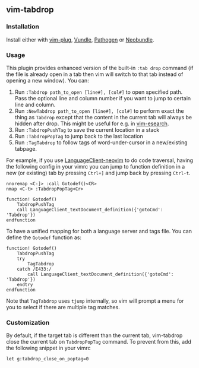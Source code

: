 ## vim-tabdrop

### Installation
Install either with [vim-plug](https://github.com/junegunn/vim-plug), [Vundle](https://github.com/gmarik/vundle), [Pathogen](https://github.com/tpope/vim-pathogen) or [Neobundle](https://github.com/Shougo/neobundle.vim).

### Usage
This plugin provides enhanced version of the built-in `:tab drop` command (if the file is already open in a tab then vim will switch to that tab instead of opening a new window). You can:
1. Run `:Tabdrop path_to_open [line#], [col#]` to open specified path. Pass the optional line and column number if you want to jump to certain line and column.
2. Run `:NewTabdrop path_to_open [line#], [col#]` to perform exact the thing as `Tabdrop` except that the content in the current tab will always be hidden after drop. This might be useful for e.g. in [vim-esearch](https://github.com/eugen0329/vim-esearch).
3. Run `:TabdropPushTag` to save the current location in a stack
4. Run `:TabdropPopTag` to jump back to the last location
5. Run `:TagTabdrop` to follow tags of word-under-cursor in a new/existing tabpage.

For example, if you use [LanguageClient-neovim](https://github.com/autozimu/LanguageClient-neovim) to do code traversal, having the following config in your vimrc you can jump to function definition in a new (or existing) tab by pressing `Ctrl+]` and jump back by pressing `Ctrl-t`.

```vim
nnoremap <C-]> :call Gotodef()<CR>
nmap <C-t> :TabdropPopTag<Cr>

function! Gotodef()
    TabdropPushTag
    call LanguageClient_textDocument_definition({'gotoCmd': 'Tabdrop'})
endfunction
```

To have a unified mapping for both a language server and tags file. You can define the `Gotodef` function as:
```vim
function! Gotodef()
    TabdropPushTag
    try
        TagTabdrop
    catch /E433:/
        call LanguageClient_textDocument_definition({'gotoCmd': 'Tabdrop'})
    endtry
endfunction
```
Note that `TagTabdrop` uses `tjump` internally, so vim will prompt a menu for you to select if there are multiple tag matches.

### Customization
By default, if the target tab is different than the current tab, vim-tabdrop close the current tab on `TabdropPopTag` command. To prevent from this, add the following snippet in your vimrc

```vim
let g:tabdrop_close_on_poptag=0
```
